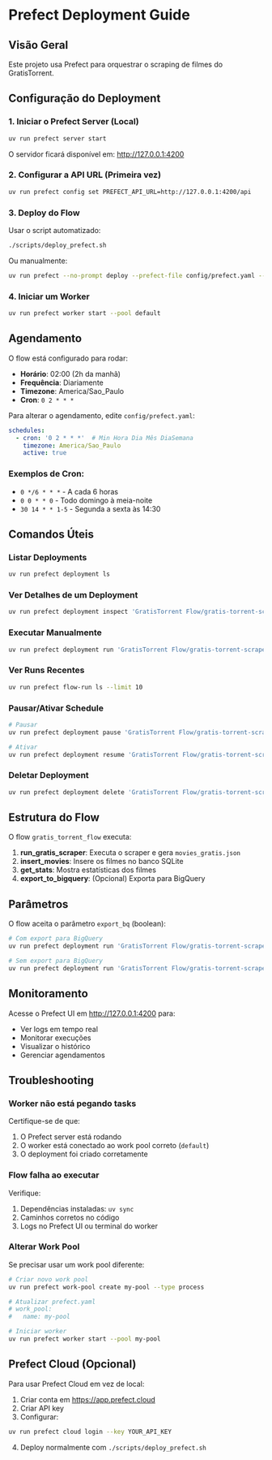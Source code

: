 # Prefect Deployment Guide

## Visão Geral

Este projeto usa Prefect para orquestrar o scraping de filmes do GratisTorrent.

## Configuração do Deployment

### 1. Iniciar o Prefect Server (Local)

```bash
uv run prefect server start
```

O servidor ficará disponível em: http://127.0.0.1:4200

### 2. Configurar a API URL (Primeira vez)

```bash
uv run prefect config set PREFECT_API_URL=http://127.0.0.1:4200/api
```

### 3. Deploy do Flow

Usar o script automatizado:

```bash
./scripts/deploy_prefect.sh
```

Ou manualmente:

```bash
uv run prefect --no-prompt deploy --prefect-file config/prefect.yaml --all
```

### 4. Iniciar um Worker

```bash
uv run prefect worker start --pool default
```

## Agendamento

O flow está configurado para rodar:
- **Horário**: 02:00 (2h da manhã)
- **Frequência**: Diariamente
- **Timezone**: America/Sao_Paulo
- **Cron**: `0 2 * * *`

Para alterar o agendamento, edite `config/prefect.yaml`:

```yaml
schedules:
  - cron: '0 2 * * *'  # Min Hora Dia Mês DiaSemana
    timezone: America/Sao_Paulo
    active: true
```

### Exemplos de Cron:

- `0 */6 * * *` - A cada 6 horas
- `0 0 * * 0` - Todo domingo à meia-noite
- `30 14 * * 1-5` - Segunda a sexta às 14:30

## Comandos Úteis

### Listar Deployments

```bash
uv run prefect deployment ls
```

### Ver Detalhes de um Deployment

```bash
uv run prefect deployment inspect 'GratisTorrent Flow/gratis-torrent-scraper'
```

### Executar Manualmente

```bash
uv run prefect deployment run 'GratisTorrent Flow/gratis-torrent-scraper'
```

### Ver Runs Recentes

```bash
uv run prefect flow-run ls --limit 10
```

### Pausar/Ativar Schedule

```bash
# Pausar
uv run prefect deployment pause 'GratisTorrent Flow/gratis-torrent-scraper'

# Ativar
uv run prefect deployment resume 'GratisTorrent Flow/gratis-torrent-scraper'
```

### Deletar Deployment

```bash
uv run prefect deployment delete 'GratisTorrent Flow/gratis-torrent-scraper'
```

## Estrutura do Flow

O flow `gratis_torrent_flow` executa:

1. **run_gratis_scraper**: Executa o scraper e gera `movies_gratis.json`
2. **insert_movies**: Insere os filmes no banco SQLite
3. **get_stats**: Mostra estatísticas dos filmes
4. **export_to_bigquery**: (Opcional) Exporta para BigQuery

## Parâmetros

O flow aceita o parâmetro `export_bq` (boolean):

```bash
# Com export para BigQuery
uv run prefect deployment run 'GratisTorrent Flow/gratis-torrent-scraper' --param export_bq=true

# Sem export para BigQuery
uv run prefect deployment run 'GratisTorrent Flow/gratis-torrent-scraper' --param export_bq=false
```

## Monitoramento

Acesse o Prefect UI em http://127.0.0.1:4200 para:
- Ver logs em tempo real
- Monitorar execuções
- Visualizar o histórico
- Gerenciar agendamentos

## Troubleshooting

### Worker não está pegando tasks

Certifique-se de que:
1. O Prefect server está rodando
2. O worker está conectado ao work pool correto (`default`)
3. O deployment foi criado corretamente

### Flow falha ao executar

Verifique:
1. Dependências instaladas: `uv sync`
2. Caminhos corretos no código
3. Logs no Prefect UI ou terminal do worker

### Alterar Work Pool

Se precisar usar um work pool diferente:

```bash
# Criar novo work pool
uv run prefect work-pool create my-pool --type process

# Atualizar prefect.yaml
# work_pool:
#   name: my-pool

# Iniciar worker
uv run prefect worker start --pool my-pool
```

## Prefect Cloud (Opcional)

Para usar Prefect Cloud em vez de local:

1. Criar conta em https://app.prefect.cloud
2. Criar API key
3. Configurar:

```bash
uv run prefect cloud login --key YOUR_API_KEY
```

4. Deploy normalmente com `./scripts/deploy_prefect.sh`
